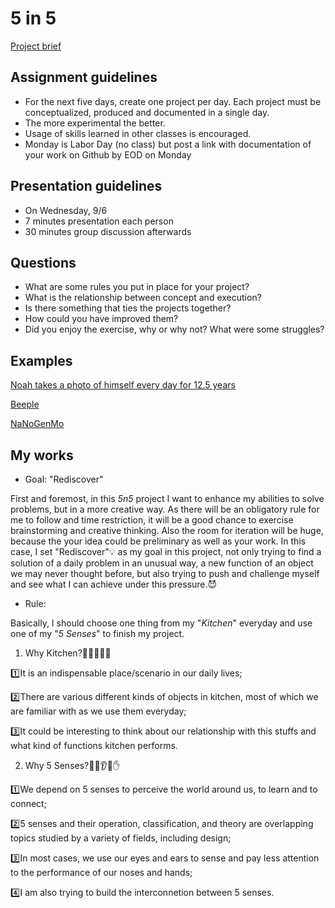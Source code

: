 # 5 in 5
[Project brief](https://docs.google.com/a/newschool.edu/document/d/1LOWQXv9i27Uj8eECxLeZi66yjTRcqk260O4kw_98eOc/edit?usp=sharing)

## Assignment guidelines
* For the next five days, create one project per day. Each project must be conceptualized, produced and documented in a single day. 
* The more experimental the better.
* Usage of skills learned in other classes is encouraged.
* Monday is Labor Day (no class) but post a link with documentation of your work on Github by EOD on Monday

## Presentation guidelines
* On Wednesday, 9/6
* 7 minutes presentation each person
* 30 minutes group discussion afterwards

## Questions
* What are some rules you put in place for your project?
* What is the relationship between concept and execution?
* Is there something that ties the projects together?
* How could you have improved them?
* Did you enjoy the exercise, why or why not? What were some struggles?

## Examples
[Noah takes a photo of himself every day for 12.5 years](https://www.youtube.com/watch?v=iPPzXlMdi7o)

[Beeple](http://www.beeple-crap.com/everydays_one.php)

[NaNoGenMo](https://nanogenmo.github.io/)

## My works
* Goal: "Rediscover"

First and foremost, in this *5n5* project I want to enhance my abilities to solve problems, but in a more creative way. As there will be an obligatory rule for me to follow and time restriction, it will be a good chance to exercise brainstorming and creative thinking. Also the room for iteration will be huge, because the your idea could be preliminary as well as your work. In this case, I set "Rediscover":bulb: as my goal in this project, not only trying to find a solution of a daily problem in an unusual way, a new function of an object we may never thought before, but also trying to push and challenge myself and see what I can achieve under this pressure.:smiling_imp:

* Rule:

Basically, I should choose one thing from my "*Kitchen*" everyday and use one of my "*5 Senses*" to finish my project.

1. Why Kitchen?:pizza::fork_and_knife::corn::eggplant::beer:

:one:It is an indispensable place/scenario in our daily lives;

:two:There are various different kinds of objects in kitchen, most of which we are familiar with as we use them everyday;

:three:It could be interesting to think about our relationship with this stuffs and what kind of functions kitchen performs.

2. Why 5 Senses?:eyes::nose::ear::tongue::hand:

:one:We depend on 5 senses to perceive the world around us, to learn and to connect;

:two:5 senses and their operation, classification, and theory are overlapping topics studied by a variety of fields, including design;

:three:In most cases, we use our eyes and ears to sense and pay less attention to the performance of our noses and hands;

:four:I am also trying to build the interconnetion between 5 senses.
